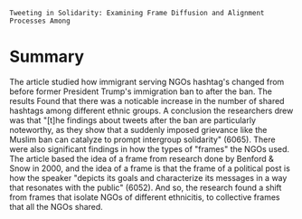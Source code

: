 	Tweeting in Solidarity: Examining Frame Diffusion and Alignment Processes Among
# Summary
The article studied how immigrant serving NGOs hashtag's changed from before former President Trump's immigration ban to after the ban. The results Found that there was a noticable increase in the number of shared hashtags among different ethnic groups. A conclusion the researchers drew was that "[t]he findings about tweets after the ban are particularly noteworthy, as they show that a suddenly imposed grievance like the Muslim ban can catalyze to prompt intergroup solidarity" (6065). There were also significant findings in how the types of "frames" the NGOs used. The article based the idea of a frame from research done by Benford & Snow in 2000, and the idea of a frame is that the frame of a political post is how the speaker "depicts its goals and characterize its messages in a way that resonates with the public" (6052). And so, the research found a shift from frames that isolate NGOs of different ethnicitis, to collective frames that all the NGOs shared.  